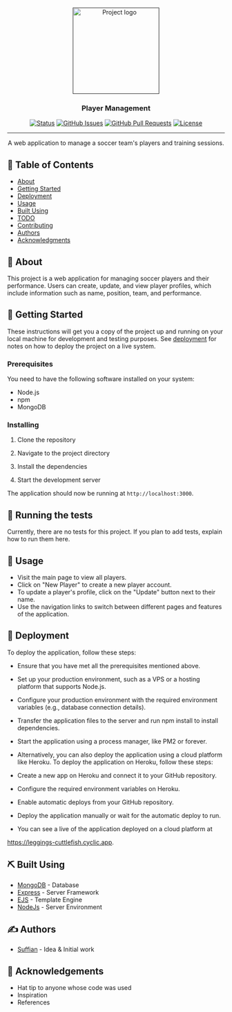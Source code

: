 <p align="center">
  <a href="" rel="noopener">
 <img width=200px height=200px src="https://i.imgur.com/6wj0hh6.jpg" alt="Project logo"></a>
</p>

<h3 align="center">Player Management</h3>

<div align="center">

[![Status](https://img.shields.io/badge/status-active-success.svg)]()
[![GitHub Issues](https://img.shields.io/github/issues/kylelobo/The-Documentation-Compendium.svg)](https://github.com/kylelobo/The-Documentation-Compendium/issues)
[![GitHub Pull Requests](https://img.shields.io/github/issues-pr/kylelobo/The-Documentation-Compendium.svg)](https://github.com/kylelobo/The-Documentation-Compendium/pulls)
[![License](https://img.shields.io/badge/license-MIT-blue.svg)](/LICENSE)

</div>

---

<p align="center">
  A web application to manage a soccer team's players and training sessions.
  <br>
</p>

## 📝 Table of Contents

- [About](#about)
- [Getting Started](#getting_started)
- [Deployment](#deployment)
- [Usage](#usage)
- [Built Using](#built_using)
- [TODO](../TODO.md)
- [Contributing](../CONTRIBUTING.md)
- [Authors](#authors)
- [Acknowledgments](#acknowledgement)

## 🧐 About <a name = "about"></a>

This project is a web application for managing soccer players and their performance. Users can create, update, and view player profiles, which include information such as name, position, team, and performance.

## 🏁 Getting Started <a name = "getting_started"></a>

These instructions will get you a copy of the project up and running on your local machine for development and testing purposes. See [deployment](#deployment) for notes on how to deploy the project on a live system.

### Prerequisites

You need to have the following software installed on your system:

- Node.js
- npm
- MongoDB


### Installing

1. Clone the repository

2. Navigate to the project directory

3. Install the dependencies

4. Start the development server

The application should now be running at `http://localhost:3000`.

## 🔧 Running the tests <a name = "tests"></a>

Currently, there are no tests for this project. If you plan to add tests, explain how to run them here.

## 🎈 Usage <a name="usage"></a>

- Visit the main page to view all players.
- Click on "New Player" to create a new player account.
- To update a player's profile, click on the "Update" button next to their name.
- Use the navigation links to switch between different pages and features of the application.

## 🚀 Deployment <a name = "deployment"></a>

To deploy the application, follow these steps:

- Ensure that you have met all the prerequisites mentioned above.
- Set up your production environment, such as a VPS or a hosting platform that supports Node.js.
- Configure your production environment with the required environment variables (e.g., database connection details).
- Transfer the application files to the server and run npm install to install dependencies.
- Start the application using a process manager, like PM2 or forever.
- Alternatively, you can also deploy the application using a cloud platform like Heroku. To deploy the application on Heroku, follow these steps:

- Create a new app on Heroku and connect it to your GitHub repository.
- Configure the required environment variables on Heroku.
- Enable automatic deploys from your GitHub repository.
- Deploy the application manually or wait for the automatic deploy to run.
- You can see a live of the application deployed on a cloud platform at 

https://leggings-cuttlefish.cyclic.app.


## ⛏️ Built Using <a name = "built_using"></a>

- [MongoDB](https://www.mongodb.com/) - Database
- [Express](https://expressjs.com/) - Server Framework
- [EJS](https://ejs.co/) - Template Engine
- [NodeJs](https://nodejs.org/en/) - Server Environment

## ✍️ Authors <a name = "authors"></a>

- [Suffian](https://github.com/mdsuffian83/GA-Project-2-Player-Management) - Idea & Initial work

## 🎉 Acknowledgements <a name = "acknowledgement"></a>

- Hat tip to anyone whose code was used
- Inspiration
- References

